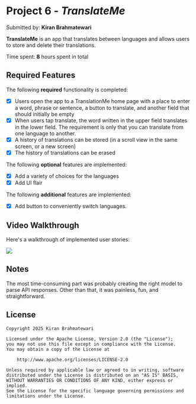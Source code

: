 # Project 6 - *TranslateMe*

Submitted by: **Kiran Brahmatewari**

**TranslateMe** is an app that translates between languages and allows users to store and delete their translations.

Time spent: **8** hours spent in total

## Required Features

The following **required** functionality is completed:

- [x] Users open the app to a TranslationMe home page with a place to enter a word, phrase or sentence, a button to translate, and another field that should initially be empty
- [x] When users tap translate, the word written in the upper field translates in the lower field. The requirement is only that you can translate from one language to another.
- [x] A history of translations can be stored (in a scroll view in the same screen, or a new screen)
- [x] The history of translations can be erased
 
The following **optional** features are implemented:

- [x] Add a variety of choices for the languages
- [x] Add UI flair

The following **additional** features are implemented:

- [x] Add button to conveniently switch languages.

## Video Walkthrough

Here's a walkthrough of implemented user stories:

<div>
    <a href="https://www.loom.com/share/8201c699706640cdb368abc693a09d38">
      <img style="max-width:300px;" src="https://cdn.loom.com/sessions/thumbnails/8201c699706640cdb368abc693a09d38-7c685253a31533a9-full-play.gif">
    </a>
  </div>

## Notes
The most time-consuming part was probably creating the right model to parse API responses. Other than that, it was painless, fun, and straightforward.

## License

    Copyright 2025 Kiran Brahmatewari

    Licensed under the Apache License, Version 2.0 (the "License");
    you may not use this file except in compliance with the License.
    You may obtain a copy of the License at

        http://www.apache.org/licenses/LICENSE-2.0

    Unless required by applicable law or agreed to in writing, software
    distributed under the License is distributed on an "AS IS" BASIS,
    WITHOUT WARRANTIES OR CONDITIONS OF ANY KIND, either express or implied.
    See the License for the specific language governing permissions and
    limitations under the License.

